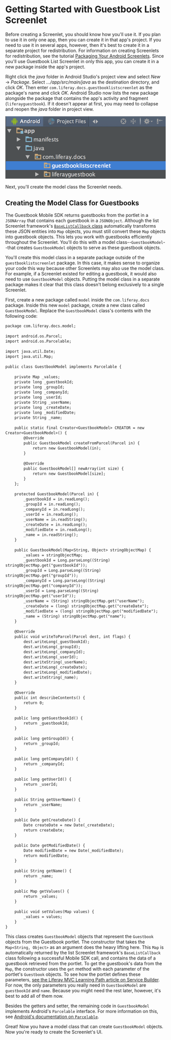 # Getting Started with Guestbook List Screenlet [](id=getting-started-with-guestbook-list-screenlet)

Before creating a Screenlet, you should know how you'll use it. If you plan to 
use it in only one app, then you can create it in that app's project. If you 
need to use it in several apps, however, then it's best to create it in a 
separate project for redistribution. For information on creating Screenlets for 
redistribution, see the tutorial 
[Packaging Your Android Screenlets](/develop/tutorials/-/knowledge_base/7-0/packaging-your-android-screenlets). 
Since you'll use Guestbook List Screenlet in only this app, you can create it in 
a new package inside the app's project. 

Right click the *java* folder in Android Studio's project view and select 
*New* &rarr; *Package*. Select *.../app/src/main/java* as the destination 
directory, and click *OK*. Then enter `com.liferay.docs.guestbooklistscreenlet` 
as the package's name and click *OK*. Android Studio now lists the new package 
alongside the package that contains the app's activity and fragment 
(`liferayguestbook`). If it doesn't appear at first, you may need to collapse 
and reopen the *java* folder in project view. 

![Figure 1: Guestbook List Screenlet's new package is highlighted.](../../../images/android-guestbooks-screenlet-package.png)

Next, you'll create the model class the Screenlet needs. 

## Creating the Model Class for Guestbooks [](id=creating-the-model-class-for-guestbooks)

The Guestbook Mobile SDK returns guestbooks from the portlet in a `JSONArray` 
that contains each guestbook in a `JSONObject`. Although the list Screenlet 
framework's 
[`BaseListCallback` class](https://github.com/liferay/liferay-screens/blob/1.4.1/android/library/src/main/java/com/liferay/mobile/screens/base/list/interactor/BaseListCallback.java) 
automatically transforms these JSON entities into `Map` objects, you must still 
convert these `Map` objects into guestbook objects. This lets you work with 
guestbooks efficiently throughout the Screenlet. You'll do this with a model 
class--`GuestbookModel`--that creates `GuestbookModel` objects to serve as these 
guestbook objects. 

You'll create this model class in a separate package outside of the 
`guestbooklistscreenlet` package. In this case, it makes sense to organize your 
code this way because other Screenlets may also use the model class. For 
example, if a Screenlet existed for editing a guestbook, it would also need to 
use `GuestbookModel` objects. Putting the model class in a separate package 
makes it clear that this class doesn't belong exclusively to a single Screenlet. 

First, create a new package called `model` inside the `com.liferay.docs` 
package. Inside this new `model` package, create a new class called 
`GuestbookModel`. Replace the `GuestbookModel` class's contents with the 
following code: 

    package com.liferay.docs.model;

    import android.os.Parcel;
    import android.os.Parcelable;

    import java.util.Date;
    import java.util.Map;

    public class GuestbookModel implements Parcelable {

        private Map _values;
        private long _guestbookId;
        private long _groupId;
        private long _companyId;
        private long _userId;
        private String _userName;
        private long _createDate;
        private long _modifiedDate;
        private String _name;

        public static final Creator<GuestbookModel> CREATOR = new Creator<GuestbookModel>() {
            @Override
            public GuestbookModel createFromParcel(Parcel in) {
                return new GuestbookModel(in);
            }

            @Override
            public GuestbookModel[] newArray(int size) {
                return new GuestbookModel[size];
            }
        };

        protected GuestbookModel(Parcel in) {
            _guestbookId = in.readLong();
            _groupId = in.readLong();
            _companyId = in.readLong();
            _userId = in.readLong();
            _userName = in.readString();
            _createDate = in.readLong();
            _modifiedDate = in.readLong();
            _name = in.readString();
        }

        public GuestbookModel(Map<String, Object> stringObjectMap) {
            _values = stringObjectMap;
            _guestbookId = Long.parseLong((String) stringObjectMap.get("guestbookId"));
            _groupId = Long.parseLong((String) stringObjectMap.get("groupId"));
            _companyId = Long.parseLong((String) stringObjectMap.get("companyId"));
            _userId = Long.parseLong((String) stringObjectMap.get("userId"));
            _userName = (String) stringObjectMap.get("userName");
            _createDate = (long) stringObjectMap.get("createDate");
            _modifiedDate = (long) stringObjectMap.get("modifiedDate");
            _name = (String) stringObjectMap.get("name");
        }

        @Override
        public void writeToParcel(Parcel dest, int flags) {
            dest.writeLong(_guestbookId);
            dest.writeLong(_groupId);
            dest.writeLong(_companyId);
            dest.writeLong(_userId);
            dest.writeString(_userName);
            dest.writeLong(_createDate);
            dest.writeLong(_modifiedDate);
            dest.writeString(_name);
        }

        @Override
        public int describeContents() {
            return 0;
        }

        public long getGuestbookId() {
            return _guestbookId;
        }

        public long getGroupId() {
            return _groupId;
        }

        public long getCompanyId() {
            return _companyId;
        }

        public long getUserId() {
            return _userId;
        }

        public String getUserName() {
            return _userName;
        }

        public Date getCreateDate() {
            Date createDate = new Date(_createDate);
            return createDate;
        }

        public Date getModifiedDate() {
            Date modifiedDate = new Date(_modifiedDate);
            return modifiedDate;
        }

        public String getName() {
            return _name;
        }

        public Map getValues() {
            return _values;
        }

        public void setValues(Map values) {
            _values = values;
        }
    }

This class creates `GuestbookModel` objects that represent the `Guestbook` 
objects from the Guestbook portlet. The constructor that takes the 
`Map<String, Object>` as an argument does the heavy lifting here. This `Map` is 
automatically returned by the list Screenlet framework's `BaseListCallback` 
class following a successful Mobile SDK call, and contains the data of a 
guestbook retrieved from the portlet. To get the guestbook's data from the 
`Map`, the constructor uses the `get` method with each parameter of the 
portlet's `Guestbook` objects. To see how the portlet defines these parameters, 
[see the Liferay MVC Learning Path article on Service Builder](/develop/tutorials/-/knowledge_base/6-2/using-service-builder-to-generate-a-persistence-fr). 
For now, the only parameters you really need in `GuestbookModel` are 
`guestbookId` and `name`. Because you might need the rest later, however, it's 
best to add all of them now. 

Besides the getters and setter, the remaining code in `GuestbookModel` 
implements Android's `Parcelable` interface. For more information on this, see 
[Android's documentation on `Parcelable`](https://developer.android.com/reference/android/os/Parcelable.html). 

Great! Now you have a model class that can create `GuestbookModel` objects. Now 
you're ready to create the Screenlet's UI. 
